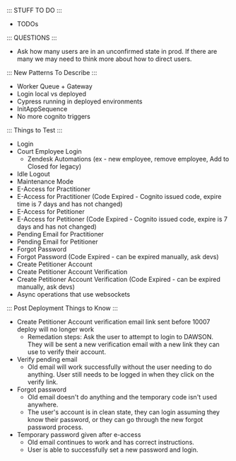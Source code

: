 ::: STUFF TO DO :::
- TODOs


::: QUESTIONS :::
- Ask how many users are in an unconfirmed state in prod. If there are many we may need to think more about how to direct users.


::: New Patterns To Describe :::
- Worker Queue + Gateway
- Login local vs deployed
- Cypress running in deployed environments
- InitAppSequence
- No more cognito triggers


::: Things to Test :::
- Login
- Court Employee Login
  - Zendesk Automations (ex - new employee, remove employee, Add to Closed for legacy)
- Idle Logout
- Maintenance Mode
- E-Access for Practitioner
- E-Access for Practitioner (Code Expired - Cognito issued code, expire time is 7 days and has not changed)
- E-Access for Petitioner
- E-Access for Petitioner (Code Expired - Cognito issued code, expire is 7 days and has not changed)
- Pending Email for Practitioner
- Pending Email for Petitioner
- Forgot Password
- Forgot Password (Code Expired - can be expired manually, ask devs)
- Create Petitioner Account
- Create Petitioner Account Verification
- Create Petitioner Account Verification (Code Expired - can be expired manually, ask devs)
- Async operations that use websockets


::: Post Deployment Things to Know :::
- Create Petitioner Account verification email link sent before 10007 deploy will no longer work
    - Remedation steps: Ask the user to attempt to login to DAWSON. They will be sent a new verification email with a new link they can use to verify their account. 
- Verify pending email
    - Old email will work successfully without the user needing to do anything. User still needs to be logged in when they click on the verify link.
- Forgot password
    - Old email doesn't do anything and the temporary code isn't used anywhere. 
    - The user's account is in clean state, they can login assuming they know their password, or they can go through the new forgot password process.
- Temporary password given after e-access
    - Old email continues to work and has correct instructions.
    - User is able to successfully set a new password and login.




















